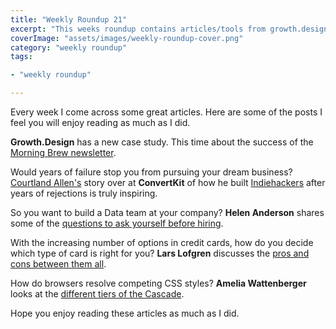 ```yaml
---
title: "Weekly Roundup 21"
excerpt: "This weeks roundup contains articles/tools from growth.design, ConvertKit, Helen Anderson, Ramit Sethi and Amelia Wattenberger"
coverImage: "assets/images/weekly-roundup-cover.png"
category: "weekly roundup"
tags:

- "weekly roundup"

---
```


Every week I come across some great articles. Here are some of the posts I feel you will enjoy reading as much as I did.

**Growth.Design** has a new case study. This time about the success of the [Morning Brew newsletter](https://growth.design/case-studies/morning-brew-newsletter-retention/).

Would years of failure stop you from pursuing your dream business? [Courtland Allen's](https://convertkit.com/creator-stories-courtland-allen) story over at **ConvertKit** of how he built [Indiehackers](https://www.indiehackers.com/) after years of rejections is truly inspiring.

So you want to build a Data team at your company? **Helen Anderson** shares some of the [questions to ask yourself before hiring](https://dev.to/helenanders26/designing-the-data-team-2g54).

With the increasing number of options in credit cards, how do you decide which type of card is right for you? **Lars Lofgren** discusses the [pros and cons between them all](https://www.iwillteachyoutoberich.com/blog/types-of-credit-cards/).

How do browsers resolve competing CSS styles? **Amelia Wattenberger** looks at the [different tiers of the Cascade](https://wattenberger.com/blog/css-cascade).

Hope you enjoy reading these articles as much as I did.
